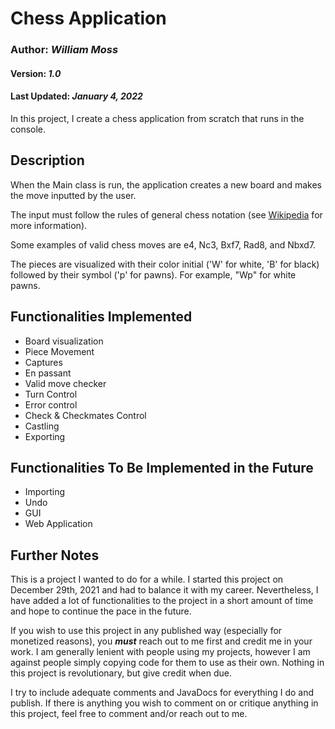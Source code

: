 # Chess Application 
### Author: _William Moss_
#### Version: _1.0_
#### Last Updated: _January 4, 2022_

In this project, I create a chess application from scratch that runs in the console. 

## Description

When the Main class is run, the application creates a new board and makes the move inputted by the user. 

The input must follow the rules of general chess notation (see [Wikipedia](https://en.wikipedia.org/wiki/Algebraic_notation_(chess)) for more information). 

Some examples of valid chess moves are e4, Nc3, Bxf7, Rad8, and Nbxd7.

The pieces are visualized with their color initial ('W' for white, 'B' for black) followed by their symbol ('p' for pawns). For example, "Wp" for white pawns.  

## Functionalities Implemented

* Board visualization
* Piece Movement
* Captures
* En passant
* Valid move checker
* Turn Control 
* Error control
* Check & Checkmates Control
* Castling
* Exporting
## Functionalities To Be Implemented in the Future
* Importing
* Undo
* GUI
* Web Application

## Further Notes

This is a project I wanted to do for a while. I started this project on December 29th, 2021 and had to balance it with my career. Nevertheless, I have added a lot of functionalities to the project in a short amount of time and hope to continue the pace in the future.

If you wish to use this project in any published way (especially for monetized reasons), you _**must**_ reach out to me first and credit me in your work. I am generally lenient with people using my projects, however I am against people simply copying code for them to use as their own. Nothing in this project is revolutionary, but give credit when due.

I try to include adequate comments and JavaDocs for everything I do and publish. If there is anything you wish to comment on or critique anything in this project, feel free to comment and/or reach out to me.
